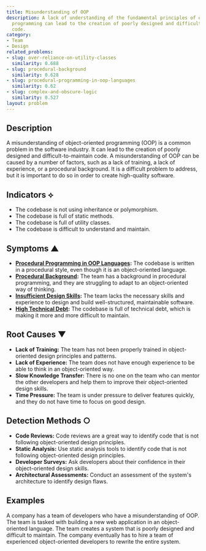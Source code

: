 ```yaml
---
title: Misunderstanding of OOP
description: A lack of understanding of the fundamental principles of object-oriented
  programming can lead to the creation of poorly designed and difficult-to-maintain
  code.
category:
- Team
- Design
related_problems:
- slug: over-reliance-on-utility-classes
  similarity: 0.688
- slug: procedural-background
  similarity: 0.628
- slug: procedural-programming-in-oop-languages
  similarity: 0.62
- slug: complex-and-obscure-logic
  similarity: 0.527
layout: problem
---
```


## Description
A misunderstanding of object-oriented programming (OOP) is a common problem in the software industry. It can lead to the creation of poorly designed and difficult-to-maintain code. A misunderstanding of OOP can be caused by a number of factors, such as a lack of training, a lack of experience, or a procedural background. It is a difficult problem to address, but it is important to do so in order to create high-quality software.

## Indicators ⟡
- The codebase is not using inheritance or polymorphism.
- The codebase is full of static methods.
- The codebase is full of utility classes.
- The codebase is difficult to understand and maintain.

## Symptoms ▲
- **[Procedural Programming in OOP Languages](procedural-programming-in-oop-languages.md):** The codebase is written in a procedural style, even though it is an object-oriented language.
- **[Procedural Background](procedural-background.md):** The team has a background in procedural programming, and they are struggling to adapt to an object-oriented way of thinking.
- **[Insufficient Design Skills](insufficient-design-skills.md):** The team lacks the necessary skills and experience to design and build well-structured, maintainable software.
- **[High Technical Debt](high-technical-debt.md):** The codebase is full of technical debt, which is making it more and more difficult to maintain.

## Root Causes ▼
- **Lack of Training:** The team has not been properly trained in object-oriented design principles and patterns.
- **Lack of Experience:** The team does not have enough experience to be able to think in an object-oriented way.
- **Slow Knowledge Transfer:** There is no one on the team who can mentor the other developers and help them to improve their object-oriented design skills.
- **Time Pressure:** The team is under pressure to deliver features quickly, and they do not have time to focus on good design.

## Detection Methods ○
- **Code Reviews:** Code reviews are a great way to identify code that is not following object-oriented design principles.
- **Static Analysis:** Use static analysis tools to identify code that is not following object-oriented design principles.
- **Developer Surveys:** Ask developers about their confidence in their object-oriented design skills.
- **Architectural Assessments:** Conduct an assessment of the system's architecture to identify design flaws.

## Examples
A company has a team of developers who have a misunderstanding of OOP. The team is tasked with building a new web application in an object-oriented language. The team creates a system that is poorly designed and difficult to maintain. The company eventually has to hire a team of experienced object-oriented developers to rewrite the entire system.
